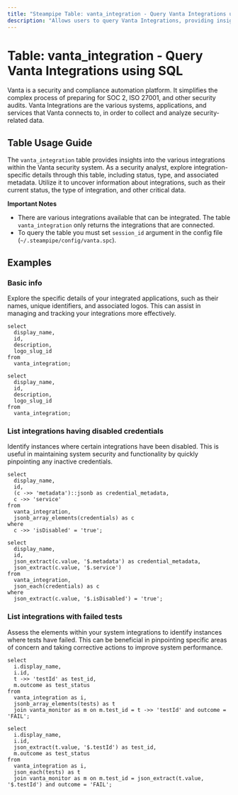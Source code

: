 ```yaml
---
title: "Steampipe Table: vanta_integration - Query Vanta Integrations using SQL"
description: "Allows users to query Vanta Integrations, providing insights into the various integrations within the Vanta security system."
---
```


# Table: vanta_integration - Query Vanta Integrations using SQL

Vanta is a security and compliance automation platform. It simplifies the complex process of preparing for SOC 2, ISO 27001, and other security audits. Vanta Integrations are the various systems, applications, and services that Vanta connects to, in order to collect and analyze security-related data.

## Table Usage Guide

The `vanta_integration` table provides insights into the various integrations within the Vanta security system. As a security analyst, explore integration-specific details through this table, including status, type, and associated metadata. Utilize it to uncover information about integrations, such as their current status, the type of integration, and other critical data.

**Important Notes**
- There are various integrations available that can be integrated. The table `vanta_integration` only returns the integrations that are connected.
- To query the table you must set `session_id` argument in the config file (`~/.steampipe/config/vanta.spc`).

## Examples

### Basic info
Explore the specific details of your integrated applications, such as their names, unique identifiers, and associated logos. This can assist in managing and tracking your integrations more effectively.

```sql+postgres
select
  display_name,
  id,
  description,
  logo_slug_id
from
  vanta_integration;
```

```sql+sqlite
select
  display_name,
  id,
  description,
  logo_slug_id
from
  vanta_integration;
```

### List integrations having disabled credentials
Identify instances where certain integrations have been disabled. This is useful in maintaining system security and functionality by quickly pinpointing any inactive credentials.

```sql+postgres
select
  display_name,
  id,
  (c ->> 'metadata')::jsonb as credential_metadata,
  c ->> 'service'
from
  vanta_integration,
  jsonb_array_elements(credentials) as c
where
  c ->> 'isDisabled' = 'true';
```

```sql+sqlite
select
  display_name,
  id,
  json_extract(c.value, '$.metadata') as credential_metadata,
  json_extract(c.value, '$.service')
from
  vanta_integration,
  json_each(credentials) as c
where
  json_extract(c.value, '$.isDisabled') = 'true';
```

### List integrations with failed tests
Assess the elements within your system integrations to identify instances where tests have failed. This can be beneficial in pinpointing specific areas of concern and taking corrective actions to improve system performance.

```sql+postgres
select
  i.display_name,
  i.id,
  t ->> 'testId' as test_id,
  m.outcome as test_status
from
  vanta_integration as i,
  jsonb_array_elements(tests) as t
  join vanta_monitor as m on m.test_id = t ->> 'testId' and outcome = 'FAIL';
```

```sql+sqlite
select
  i.display_name,
  i.id,
  json_extract(t.value, '$.testId') as test_id,
  m.outcome as test_status
from
  vanta_integration as i,
  json_each(tests) as t
  join vanta_monitor as m on m.test_id = json_extract(t.value, '$.testId') and outcome = 'FAIL';
```